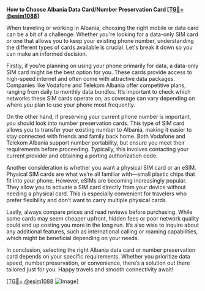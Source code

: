 **How to Choose Albania Data Card/Number Preservation Card [[TG💪+ @esim1088](https://t.me/s/esim1088)]**

When traveling or working in Albania, choosing the right mobile or data card can be a bit of a challenge. Whether you're looking for a data-only SIM card or one that allows you to keep your existing phone number, understanding the different types of cards available is crucial. Let's break it down so you can make an informed decision.

Firstly, if you're planning on using your phone primarily for data, a data-only SIM card might be the best option for you. These cards provide access to high-speed internet and often come with attractive data packages. Companies like Vodafone and Telekom Albania offer competitive plans, ranging from daily to monthly data bundles. It’s important to check which networks these SIM cards operate on, as coverage can vary depending on where you plan to use your phone most frequently.

On the other hand, if preserving your current phone number is important, you should look into number preservation cards. This type of SIM card allows you to transfer your existing number to Albania, making it easier to stay connected with friends and family back home. Both Vodafone and Telekom Albania support number portability, but ensure you meet their requirements before proceeding. Typically, this involves contacting your current provider and obtaining a porting authorization code.

Another consideration is whether you want a physical SIM card or an eSIM. Physical SIM cards are what we’re all familiar with—small plastic chips that fit into your phone. However, eSIMs are becoming increasingly popular. They allow you to activate a SIM card directly from your device without needing a physical card. This is especially convenient for travelers who prefer flexibility and don’t want to carry multiple physical cards.

Lastly, always compare prices and read reviews before purchasing. While some cards may seem cheaper upfront, hidden fees or poor network quality could end up costing you more in the long run. It’s also wise to inquire about any additional features, such as international calling or roaming capabilities, which might be beneficial depending on your needs.

In conclusion, selecting the right Albania data card or number preservation card depends on your specific requirements. Whether you prioritize data speed, number preservation, or convenience, there’s a solution out there tailored just for you. Happy travels and smooth connectivity await! 

[[TG💪+ @esim1088](https://t.me/s/esim1088) ![Image](https://i.postimg.cc/Y0z9fWf4/image.png)]